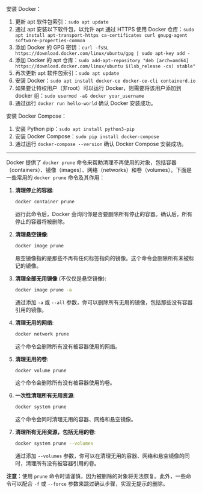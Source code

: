 安装 Docker：

1.  更新 apt 软件包索引：`sudo apt update`
2.  通过 apt 安装以下软件包，以允许 apt 通过 HTTPS 使用 Docker 仓库：`sudo apt install apt-transport-https ca-certificates curl gnupg-agent software-properties-common`
3.  添加 Docker 的 GPG 密钥：`curl -fsSL https://download.docker.com/linux/ubuntu/gpg | sudo apt-key add -`
4.  添加 Docker 的 apt 仓库：`sudo add-apt-repository "deb [arch=amd64] https://download.docker.com/linux/ubuntu $(lsb_release -cs) stable"`
5.  再次更新 apt 软件包索引：`sudo apt update`
6.  安装 Docker：`sudo apt install docker-ce docker-ce-cli containerd.io`
7.  如果要让特权用户（非root）可以运行 Docker，则需要将该用户添加到 docker 组：`sudo usermod -aG docker your_username`
8.  通过运行 `docker run hello-world` 确认 Docker 安装成功。

安装 Docker Compose：

1.  安装 Python pip：`sudo apt install python3-pip`
2.  安装 Docker Compose：`sudo pip install docker-compose`
3.  通过运行 `docker-compose --version` 确认 Docker Compose 安装成功。

--------------------

Docker 提供了 `docker prune` 命令来帮助清理不再使用的对象，包括容器（containers）、镜像（images）、网络（networks）和卷（volumes）。下面是一些常用的 `docker prune` 命令及其作用：

1. **清理停止的容器**:
   ```bash
   docker container prune
   ```
   运行此命令后，Docker 会询问你是否要删除所有停止的容器。确认后，所有停止的容器将被删除。

2. **清理悬空镜像**:
   ```bash
   docker image prune
   ```
   悬空镜像指的是那些不再有任何标签指向的镜像。这个命令会删除所有未被标记的镜像。

3. **清理全部无用镜像** (不仅仅是悬空镜像):
   ```bash
   docker image prune -a
   ```
   通过添加 `-a` 或 `--all` 参数，你可以删除所有无用的镜像，包括那些没有容器引用的镜像。

4. **清理无用的网络**:
   ```bash
   docker network prune
   ```
   这个命令会删除所有没有被容器使用的网络。

5. **清理无用的卷**:
   ```bash
   docker volume prune
   ```
   这个命令会删除所有没有被容器使用的卷。

6. **一次性清理所有无用资源**:
   ```bash
   docker system prune
   ```
   这个命令会同时清理无用的容器、网络和悬空镜像。

7. **清理所有无用资源，包括无用的卷**:
   ```bash
   docker system prune --volumes
   ```
   通过添加 `--volumes` 参数，你可以在清理无用的容器、网络和悬空镜像的同时，清理所有没有被容器引用的卷。

**注意**：使用 `prune` 命令时请谨慎，因为被删除的对象将无法恢复。此外，一些命令可以配合 `-f` 或 `--force` 参数来跳过确认步骤，实现无提示的删除。
